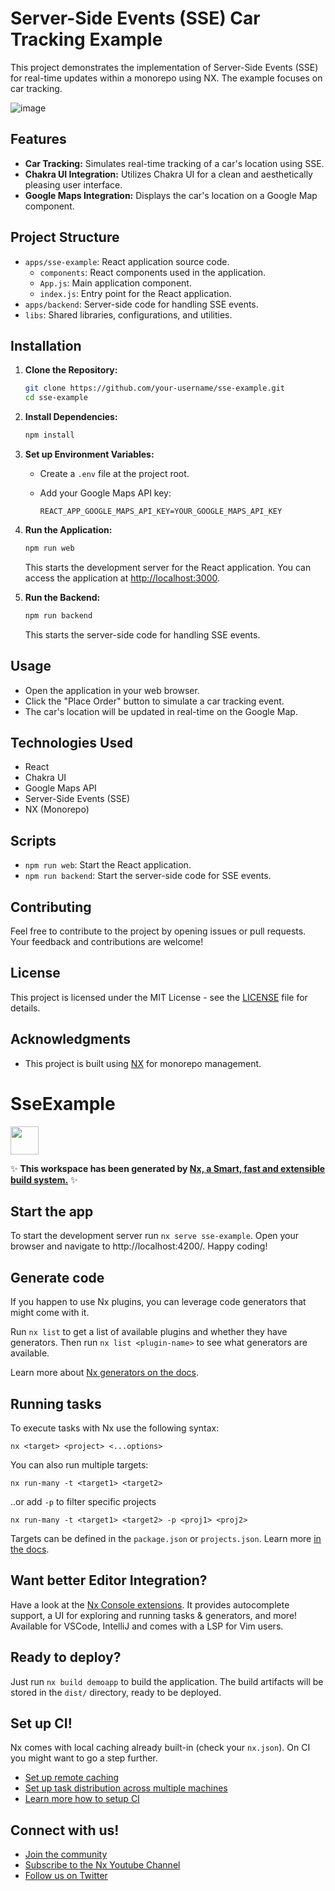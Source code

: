 # Server-Side Events (SSE) Car Tracking Example

This project demonstrates the implementation of Server-Side Events (SSE) for real-time updates within a monorepo using NX. The example focuses on car tracking.


![image](https://github.com/ebellumat/sse-example-project/assets/26942680/70afde3f-9f6e-4a38-b578-2226c73544b1)

## Features

- **Car Tracking:** Simulates real-time tracking of a car's location using SSE.
- **Chakra UI Integration:** Utilizes Chakra UI for a clean and aesthetically pleasing user interface.
- **Google Maps Integration:** Displays the car's location on a Google Map component.

## Project Structure

- `apps/sse-example`: React application source code.
  - `components`: React components used in the application.
  - `App.js`: Main application component.
  - `index.js`: Entry point for the React application.
- `apps/backend`: Server-side code for handling SSE events.
- `libs`: Shared libraries, configurations, and utilities.

## Installation

1. **Clone the Repository:**

   ```bash
   git clone https://github.com/your-username/sse-example.git
   cd sse-example
   ```

2. **Install Dependencies:**

   ```bash
   npm install
   ```

3. **Set up Environment Variables:**

   - Create a `.env` file at the project root.
   - Add your Google Maps API key:

     ```plaintext
     REACT_APP_GOOGLE_MAPS_API_KEY=YOUR_GOOGLE_MAPS_API_KEY
     ```

4. **Run the Application:**

   ```bash
   npm run web
   ```

   This starts the development server for the React application. You can access the application at [http://localhost:3000](http://localhost:3000).

5. **Run the Backend:**

   ```bash
   npm run backend
   ```

   This starts the server-side code for handling SSE events.

## Usage

- Open the application in your web browser.
- Click the "Place Order" button to simulate a car tracking event.
- The car's location will be updated in real-time on the Google Map.

## Technologies Used

- React
- Chakra UI
- Google Maps API
- Server-Side Events (SSE)
- NX (Monorepo)

## Scripts

- `npm run web`: Start the React application.
- `npm run backend`: Start the server-side code for SSE events.

## Contributing

Feel free to contribute to the project by opening issues or pull requests. Your feedback and contributions are welcome!

## License

This project is licensed under the MIT License - see the [LICENSE](LICENSE) file for details.

## Acknowledgments

- This project is built using [NX](https://nx.dev/) for monorepo management.


# SseExample

<a alt="Nx logo" href="https://nx.dev" target="_blank" rel="noreferrer"><img src="https://raw.githubusercontent.com/nrwl/nx/master/images/nx-logo.png" width="45"></a>

✨ **This workspace has been generated by [Nx, a Smart, fast and extensible build system.](https://nx.dev)** ✨


## Start the app

To start the development server run `nx serve sse-example`. Open your browser and navigate to http://localhost:4200/. Happy coding!


## Generate code

If you happen to use Nx plugins, you can leverage code generators that might come with it.

Run `nx list` to get a list of available plugins and whether they have generators. Then run `nx list <plugin-name>` to see what generators are available.

Learn more about [Nx generators on the docs](https://nx.dev/plugin-features/use-code-generators).

## Running tasks

To execute tasks with Nx use the following syntax:

```
nx <target> <project> <...options>
```

You can also run multiple targets:

```
nx run-many -t <target1> <target2>
```

..or add `-p` to filter specific projects

```
nx run-many -t <target1> <target2> -p <proj1> <proj2>
```

Targets can be defined in the `package.json` or `projects.json`. Learn more [in the docs](https://nx.dev/core-features/run-tasks).

## Want better Editor Integration?

Have a look at the [Nx Console extensions](https://nx.dev/nx-console). It provides autocomplete support, a UI for exploring and running tasks & generators, and more! Available for VSCode, IntelliJ and comes with a LSP for Vim users.

## Ready to deploy?

Just run `nx build demoapp` to build the application. The build artifacts will be stored in the `dist/` directory, ready to be deployed.

## Set up CI!

Nx comes with local caching already built-in (check your `nx.json`). On CI you might want to go a step further.

- [Set up remote caching](https://nx.dev/core-features/share-your-cache)
- [Set up task distribution across multiple machines](https://nx.dev/nx-cloud/features/distribute-task-execution)
- [Learn more how to setup CI](https://nx.dev/recipes/ci)

## Connect with us!

- [Join the community](https://nx.dev/community)
- [Subscribe to the Nx Youtube Channel](https://www.youtube.com/@nxdevtools)
- [Follow us on Twitter](https://twitter.com/nxdevtools)

